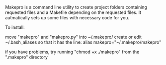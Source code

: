 Makepro is a command line utility to create project folders containing 
requested files and a Makefile depending on the requested files. It 
autmatically sets up some files with necessary code for you.

To install:

move "makepro" and "makepro.py" into ~/.makepro/
create or edit ~/.bash_aliases so that it has the line:
	alias makepro="~/.makepro/makepro"

if you have problems, try running "chmod +x ./makepro" from the 
".makepro" directory
